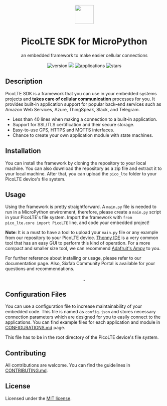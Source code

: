 <p align="center">
  <img src="https://community.sixfab.com/uploads/default/original/1X/583bd28f0c2b4967aa4c275f8d388f536bc9da3d.png" height="60">
  <h1 align="center">PicoLTE SDK for MicroPython</h1>
</p>
<p align="center">
an embedded framework to make easier cellular connections
</p>
<!--
-->

<div align="center">

![version](https://img.shields.io/github/package-json/v/sixfab/picocell_python-sdk?logoColor=blue&style=flat-square) ![](https://img.shields.io/badge/license-MIT-critical?style=flat-square) ![applications](https://img.shields.io/badge/applications-6%20services-success?style=flat-square) ![stars](https://img.shields.io/github/stars/sixfab/picocell_python-sdk?style=flat-square)

</div>

## Description
PicoLTE SDK is a framework that you can use in your embedded systems projects and **takes care of cellular communication** processes for you. It provides built-in application support for popular back-end services such as Amazon Web Services, Azure, ThingSpeak, Slack, and Telegram.

* Less than 40 lines when making a connection to a built-in application.
* Support for SSL/TLS certification and their secure storage.
* Easy-to-use GPS, HTTPS and MQTTS interfaces.
* Chance to create your own application module with state machines.

## Installation
You can install the framework by cloning the repository to your local machine. You can also download the repository as a zip file and extract it to your local machine. After that, you can upload the `pico_lte` folder to your PicoLTE device's file system.

## Usage
Using the framework is pretty straightforward. A `main.py` file is needed to run in a MicroPython environment, therefore, please create a `main.py` script in your PicoLTE's file system. Import the framework with `from pico_lte.core import PicoLTE` line, and code your embedded project!

**Note**: It is a must to have a tool to upload your `main.py` file or any example from our repository to your PicoLTE device. [Thonny IDE](https://thonny.org/) is a very common tool that has an easy GUI to perform this kind of operation. For a more compact and smaller size tool, we can recommend [Adafruit's Ampy](https://learn.adafruit.com/micropython-basics-load-files-and-run-code/install-ampy) to you.

For further reference about installing or usage, please refer to our documentation page. Also, Sixfab Community Portal is available for your questions and recommendations.

<p align="center">
  <a aria-label="Documentation on Sixfab.com" href="https://docs.sixfab.com/" target="_blank">
    <img alt="" src="https://img.shields.io/badge/Documentation-blue.svg?style=for-the-badge">
  </a>
  <a aria-label="Community on Sixfab.com" href="https://community.sixfab.com/" target="_blank">
    <img alt="" src="https://img.shields.io/badge/Community-blue.svg?style=for-the-badge">
  </a>
</p>

## Configuration Files
You can use a configuration file to increase maintainability of your embedded code. This file is named as `config.json` and stores necessary connection parameters which are designed for you to easily connect to the applications. You can find example files for each application and module in [CONFIGURATIONS.md](./CONFIGURATIONS.md) page.

This file has to be in the root directory of the PicoLTE device's file system.

## Contributing
All contributions are welcome. You can find the guidelines in [CONTRIBUTING.md](./CONTRIBUTING.md).

## License
Licensed under the [MIT license](https://choosealicense.com/licenses/mit/).